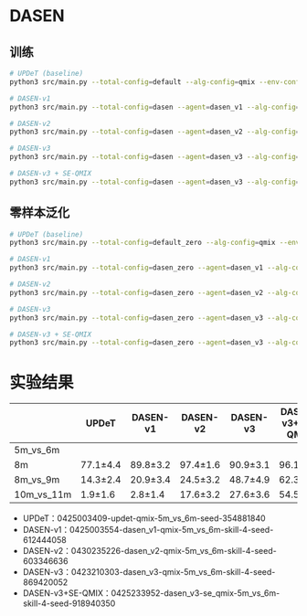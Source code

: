 # DASEN

## 训练

```bash
# UPDeT (baseline)
python3 src/main.py --total-config=default --alg-config=qmix --env-config=sc2 --seed=354881840 with env_args.map_name=5m_vs_6m

# DASEN-v1
python3 src/main.py --total-config=dasen --agent=dasen_v1 --alg-config=qmix --env-config=sc2 --seed=612444058 with env_args.map_name=5m_vs_6m

# DASEN-v2
python3 src/main.py --total-config=dasen --agent=dasen_v2 --alg-config=qmix --env-config=sc2 --seed=603346636 with env_args.map_name=5m_vs_6m

# DASEN-v3
python3 src/main.py --total-config=dasen --agent=dasen_v3 --alg-config=qmix --env-config=sc2 --seed=869420052 with env_args.map_name=5m_vs_6m

# DASEN-v3 + SE-QMIX
python3 src/main.py --total-config=dasen --agent=dasen_v3 --alg-config=se_qmix --env-config=sc2 --seed=918940350 with env_args.map_name=5m_vs_6m
```

## 零样本泛化

```bash
# UPDeT (baseline)
python3 src/main.py --total-config=default_zero --alg-config=qmix --env-config=sc2_zero with env_args.map_name=8m_vs_9m

# DASEN-v1
python3 src/main.py --total-config=dasen_zero --agent=dasen_v1 --alg-config=qmix --env-config=sc2_zero with env_args.map_name=8m_vs_9m

# DASEN-v2
python3 src/main.py --total-config=dasen_zero --agent=dasen_v2 --alg-config=qmix --env-config=sc2_zero with env_args.map_name=8m_vs_9m

# DASEN-v3
python3 src/main.py --total-config=dasen_zero --agent=dasen_v3 --alg-config=qmix --env-config=sc2_zero with env_args.map_name=8m_vs_9m

# DASEN-v3 + SE-QMIX
python3 src/main.py --total-config=dasen_zero --agent=dasen_v3 --alg-config=se_qmix --env-config=sc2_zero with env_args.map_name=8m_vs_9m
```

# 实验结果

|             | **UPDeT**     | **DASEN-v1**        | **DASEN-v2**    | **DASEN-v3**       | **DASEN-v3+SE-QMIX** |
|-------      |-------        |-------              |-------          |--------            |--------              |
| 5m_vs_6m    |               |                     |                 |                    |                      |
| 8m          | 77.1±4.4      | 89.8±3.2            | 97.4±1.6        | 90.9±3.1           |  96.1±1.3            |
| 8m_vs_9m    | 14.3±2.4      | 20.9±3.4            | 24.5±3.2        | 48.7±4.9           |  62.3±5.5            |
| 10m_vs_11m  | 1.9±1.6       | 2.8±1.4             | 17.6±3.2        | 27.6±3.6           |  54.5±3.7            |

- UPDeT：0425003409-updet-qmix-5m_vs_6m-seed-354881840
- DASEN-v1：0425003554-dasen_v1-qmix-5m_vs_6m-skill-4-seed-612444058
- DASEN-v2：0430235226-dasen_v2-qmix-5m_vs_6m-skill-4-seed-603346636
- DASEN-v3：0423210303-dasen_v3-qmix-5m_vs_6m-skill-4-seed-869420052
- DASEN-v3+SE-QMIX：0425233952-dasen_v3-se_qmix-5m_vs_6m-skill-4-seed-918940350

<!-- # UPDeT
Official Implementation of [UPDeT: Universal Multi-agent Reinforcement Learning via Policy Decoupling with Transformers](https://openreview.net/forum?id=v9c7hr9ADKx) (ICLR 2021 spotlight)

The framework is inherited from [PyMARL](https://github.com/oxwhirl/pymarl). [UPDeT](https://github.com/hhhusiyi-monash/UPDeT) is written in [pytorch](https://pytorch.org) and uses [SMAC](https://github.com/oxwhirl/smac) as its environment.

## Installation instructions

#### Installing dependencies:

```shell
pip install -r requirements.txt
```

#### Download SC2 into the `3rdparty/` folder and copy the maps necessary to run over. 

```shell
bash install_sc2.sh
```


## Run an experiment 

Before training your own transformer-based multi-agent model, there are a list of things to note.

- Currently, this repository supports marine-based battle scenarios. e.g. `3m`, `8m`, `5m_vs_6m`. 
- If you are interested in training a different unit type, carefully modify the ` Transformer Parameters` block at  `src/config/default.yaml` and revise the `_build_input_transformer` function in `basic_controller.python`.
- Before running the experiment, check the agent type in ` Agent Parameters` block at `src/config/default.yaml`.
- This repository contains two new transformer-based agents from the [UPDeT paper](https://arxiv.org/pdf/2101.08001.pdf) including 
   - Standard UPDeT
   - Aggregation Transformer

#### Training script 

```shell
python3 src/main.py --config=vdn --env-config=sc2 with env_args.map_name=5m_vs_6m
```
All results will be stored in the `Results/` folder.

## Performance

#### Single battle scenario
Surpass the GRU baseline on hard `5m_vs_6m` with:
- [**QMIX**: QMIX: Monotonic Value Function Factorisation for Deep Multi-Agent Reinforcement Learning](https://arxiv.org/abs/1803.11485)
- [**VDN**: Value-Decomposition Networks For Cooperative Multi-Agent Learning](https://arxiv.org/abs/1706.05296) 
- [**QTRAN**: QTRAN: Learning to Factorize with Transformation for Cooperative Multi-Agent Reinforcement Learning](https://arxiv.org/abs/1905.05408)

![](https://github.com/hhhusiyi-monash/UPDeT/blob/main/single.png)

#### Multiple battle scenarios

Zero-shot generalize to different tasks:

- Result on `7m-5m-3m` transfer learning.

![](https://github.com/hhhusiyi-monash/UPDeT/blob/main/multi.png)

**Note: Only** UPDeT can be deployed to other scenarios without changing the model's architecture.

**More details please refer to [UPDeT paper](https://arxiv.org/pdf/2101.08001.pdf).**

## Bibtex

```tex
@article{hu2021updet,
  title={UPDeT: Universal Multi-agent Reinforcement Learning via Policy Decoupling with Transformers},
  author={Hu, Siyi and Zhu, Fengda and Chang, Xiaojun and Liang, Xiaodan},
  journal={arXiv preprint arXiv:2101.08001},
  year={2021}
}
```

## License

The MIT License -->